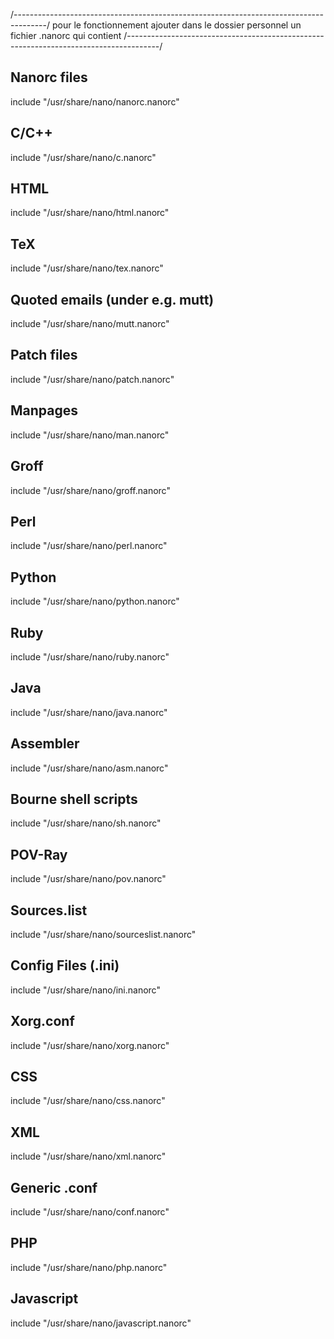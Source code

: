 /--------------------------------------------------------------------------------------/
pour le fonctionnement ajouter dans le dossier personnel un fichier .nanorc qui contient
/--------------------------------------------------------------------------------------/

## Nanorc files
include "/usr/share/nano/nanorc.nanorc"

## C/C++
include "/usr/share/nano/c.nanorc"

## HTML
include "/usr/share/nano/html.nanorc"

## TeX
include "/usr/share/nano/tex.nanorc"

## Quoted emails (under e.g. mutt)
include "/usr/share/nano/mutt.nanorc"

## Patch files
include "/usr/share/nano/patch.nanorc"

## Manpages
include "/usr/share/nano/man.nanorc"

## Groff
include "/usr/share/nano/groff.nanorc"

## Perl
include "/usr/share/nano/perl.nanorc"

## Python
include "/usr/share/nano/python.nanorc"

## Ruby
include "/usr/share/nano/ruby.nanorc"

## Java
include "/usr/share/nano/java.nanorc"

## Assembler
include "/usr/share/nano/asm.nanorc"

## Bourne shell scripts
include "/usr/share/nano/sh.nanorc"

## POV-Ray
include "/usr/share/nano/pov.nanorc"

## Sources.list
include "/usr/share/nano/sourceslist.nanorc"

## Config Files (.ini)
include "/usr/share/nano/ini.nanorc"

## Xorg.conf
include "/usr/share/nano/xorg.nanorc"

## CSS
include "/usr/share/nano/css.nanorc"

## XML
include "/usr/share/nano/xml.nanorc"

## Generic .conf
include "/usr/share/nano/conf.nanorc"

## PHP
include "/usr/share/nano/php.nanorc"

## Javascript
include "/usr/share/nano/javascript.nanorc"
